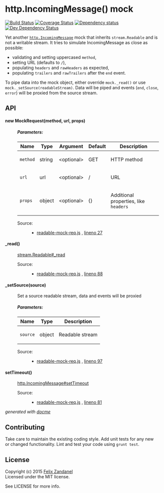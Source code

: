 # http.IncomingMessage() mock

[![Build Status](https://travis-ci.org/fza/readable-mock-req.png)](https://travis-ci.org/fza/readable-mock-req) [![Coverage Status](https://coveralls.io/repos/fza/readable-mock-req/badge.png?branch=master)](https://coveralls.io/r/fza/readable-mock-req?branch=master) [![Dependency status](https://david-dm.org/fza/readable-mock-req/status.png)](https://david-dm.org/fza/readable-mock-req#info=dependencies&view=table) [![Dev Dependency Status](https://david-dm.org/fza/readable-mock-req/dev-status.png)](https://david-dm.org/fza/readable-mock-req#info=devDependencies&view=table)

Yet another [`http.IncomingMessage`](https://nodejs.org/api/http.html#http_http_incomingmessage) mock that inherits `stream.Readable` and is not a writable stream. It tries to simulate IncomingMessage as close as possible:

* validating and setting uppercased `method`,
* setting URL (defaults to `/`),
* populating `headers` and `rawHeaders` as expected,
* populating `trailers` and `rawTrailers` after the `end` event.

To pipe data into the mock object, either override `mock._read()` or use `mock._setSource(readableStream)`. Data will be piped and events (`end`, `close`, `error`) will be proxied from the source stream.

## API

<!-- START docme generated API please keep comment here to allow auto update -->
<!-- DON'T EDIT THIS SECTION, INSTEAD RE-RUN docme TO UPDATE -->

<div>
<div class="jsdoc-githubify">
<section>
<article>
<div class="container-overview">
<dt>
<h4 class="name" id="MockRequest"><span class="type-signature"></span>new MockRequest<span class="signature">(<span class="optional">method</span>, <span class="optional">url</span>, <span class="optional">props</span>)</span><span class="type-signature"></span></h4>
</dt>
<dd>
<h5>Parameters:</h5>
<table class="params">
<thead>
<tr>
<th>Name</th>
<th>Type</th>
<th>Argument</th>
<th>Default</th>
<th class="last">Description</th>
</tr>
</thead>
<tbody>
<tr>
<td class="name"><code>method</code></td>
<td class="type">
<span class="param-type">string</span>
</td>
<td class="attributes">
&lt;optional><br>
</td>
<td class="default">
GET
</td>
<td class="description last"><p>HTTP method</p></td>
</tr>
<tr>
<td class="name"><code>url</code></td>
<td class="type">
<span class="param-type">url</span>
</td>
<td class="attributes">
&lt;optional><br>
</td>
<td class="default">
/
</td>
<td class="description last"><p>URL</p></td>
</tr>
<tr>
<td class="name"><code>props</code></td>
<td class="type">
<span class="param-type">object</span>
</td>
<td class="attributes">
&lt;optional><br>
</td>
<td class="default">
{}
</td>
<td class="description last"><p>Additional properties, like <code>headers</code></p></td>
</tr>
</tbody>
</table>
<dl class="details">
<dt class="tag-source">Source:</dt>
<dd class="tag-source"><ul class="dummy">
<li>
<a href="https://github.com/fza/readable-mock-req/blob/master/readable-mock-req.js">readable-mock-req.js</a>
<span>, </span>
<a href="https://github.com/fza/readable-mock-req/blob/master/readable-mock-req.js#L27">lineno 27</a>
</li>
</ul></dd>
</dl>
</dd>
</div>
<dl>
<dt>
<h4 class="name" id="_read"><span class="type-signature"></span>_read<span class="signature">()</span><span class="type-signature"></span></h4>
</dt>
<dd>
<div class="description">
<p><a href="https://nodejs.org/api/stream.html#stream_readable_read_size_1">stream.Readable#_read</a></p>
</div>
<dl class="details">
<dt class="tag-source">Source:</dt>
<dd class="tag-source"><ul class="dummy">
<li>
<a href="https://github.com/fza/readable-mock-req/blob/master/readable-mock-req.js">readable-mock-req.js</a>
<span>, </span>
<a href="https://github.com/fza/readable-mock-req/blob/master/readable-mock-req.js#L88">lineno 88</a>
</li>
</ul></dd>
</dl>
</dd>
<dt>
<h4 class="name" id="_setSource"><span class="type-signature"></span>_setSource<span class="signature">(source)</span><span class="type-signature"></span></h4>
</dt>
<dd>
<div class="description">
<p>Set a source readable stream, data and events will be proxied</p>
</div>
<h5>Parameters:</h5>
<table class="params">
<thead>
<tr>
<th>Name</th>
<th>Type</th>
<th class="last">Description</th>
</tr>
</thead>
<tbody>
<tr>
<td class="name"><code>source</code></td>
<td class="type">
<span class="param-type">object</span>
</td>
<td class="description last"><p>Readable stream</p></td>
</tr>
</tbody>
</table>
<dl class="details">
<dt class="tag-source">Source:</dt>
<dd class="tag-source"><ul class="dummy">
<li>
<a href="https://github.com/fza/readable-mock-req/blob/master/readable-mock-req.js">readable-mock-req.js</a>
<span>, </span>
<a href="https://github.com/fza/readable-mock-req/blob/master/readable-mock-req.js#L97">lineno 97</a>
</li>
</ul></dd>
</dl>
</dd>
<dt>
<h4 class="name" id="setTimeout"><span class="type-signature"></span>setTimeout<span class="signature">()</span><span class="type-signature"></span></h4>
</dt>
<dd>
<div class="description">
<p><a href="https://nodejs.org/api/http.html#http_message_settimeout_msecs_callback">http.IncomingMessage#setTimeout</a></p>
</div>
<dl class="details">
<dt class="tag-source">Source:</dt>
<dd class="tag-source"><ul class="dummy">
<li>
<a href="https://github.com/fza/readable-mock-req/blob/master/readable-mock-req.js">readable-mock-req.js</a>
<span>, </span>
<a href="https://github.com/fza/readable-mock-req/blob/master/readable-mock-req.js#L81">lineno 81</a>
</li>
</ul></dd>
</dl>
</dd>
</dl>
</article>
</section>
</div>

*generated with [docme](https://github.com/thlorenz/docme)*
</div>
<!-- END docme generated API please keep comment here to allow auto update -->

## Contributing

Take care to maintain the existing coding style. Add unit tests for any new or changed functionality. Lint and test your code using `grunt test`.

## License

Copyright (c) 2015 [Felix Zandanel](mailto:felix@zandanel.me)  
Licensed under the MIT license.

See LICENSE for more info.
